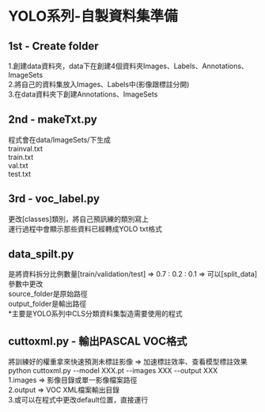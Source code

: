 # YOLO系列-自製資料集準備
## 1st - Create folder
1.創建data資料夾，data下在創建4個資料夾Images、Labels、Annotations、ImageSets  
2.將自己的資料集放入Images、Labels中(影像跟標註分開)  
3.在data資料夾下創建Annotations、ImageSets
## 2nd - makeTxt.py
程式會在data/ImageSets/下生成  
trainval.txt  
train.txt  
val.txt  
test.txt
## 3rd - voc_label.py
更改[classes]類別，將自己預訊練的類別寫上  
運行過程中會顯示那些資料已經轉成YOLO txt格式
## data_spilt.py
是將資料拆分比例數量[train/validation/test] => 0.7 : 0.2 : 0.1 => 可以[split_data]參數中更改  
source_folder是原始路徑  
output_folder是輸出路徑  
*主要是YOLO系列中CLS分類資料集製造需要使用的程式
## cuttoxml.py - 輸出PASCAL VOC格式
將訓練好的權重拿來快速預測未標註影像 => 加速標註效率、查看模型標註效果
python cuttoxml.py --model XXX.pt --images XXX --output XXX  
1.images => 影像目錄或單一影像檔案路徑  
2.output => VOC XML檔案輸出目錄  
3.或可以在程式中更改default位置，直接運行
